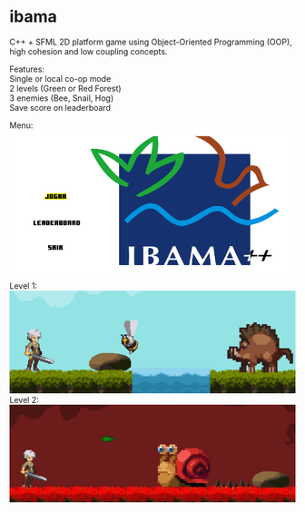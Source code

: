 # ibama
C++ + SFML 2D platform game using Object-Oriented Programming (OOP), high cohesion and low coupling concepts.

Features: \
Single or local co-op mode\
2 levels (Green or Red Forest)\
3 enemies (Bee, Snail, Hog)\
Save score on leaderboard

Menu:
![Menu](https://github.com/vdamasceno04/ibama/blob/main/Assets/menu.png?raw=true)
Level 1:
![Level 1](https://github.com/vdamasceno04/ibama/blob/main/Assets/fase1.png?raw=true)
Level 2:
![Level 2](https://github.com/vdamasceno04/ibama/blob/main/Assets/fase2.png?raw=true)
